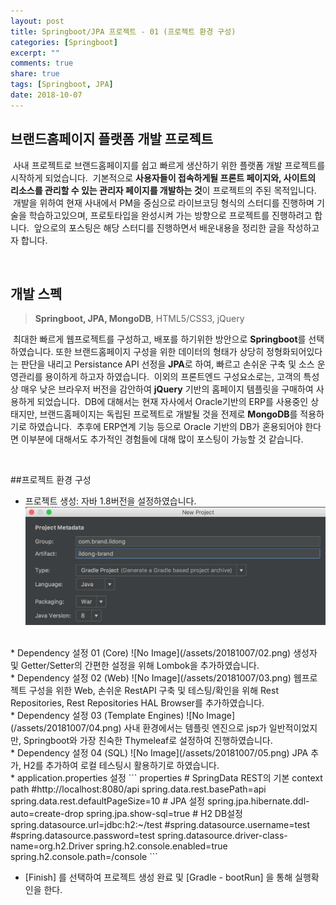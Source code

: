 ```yaml
---
layout: post
title: Springboot/JPA 프로젝트 - 01 (프로젝트 환경 구성)
categories: [Springboot]
excerpt: ""
comments: true
share: true
tags: [Springboot, JPA]
date: 2018-10-07
---
```


## 브랜드홈페이지 플랫폼 개발 프로젝트

&nbsp;사내 프로젝트로 브랜드홈페이지를 쉽고 빠르게 생산하기 위한 플랫폼 개발 프로젝트를 시작하게 되었습니다.
&nbsp;기본적으로 **사용자들이 접속하게될 프론트 페이지와, 사이트의 리소스를 관리할 수 있는 관리자 페이지를 개발하는 것**이 프로젝트의 주된 목적입니다.
&nbsp;개발을 위하여 현재 사내에서 PM을 중심으로 라이브코딩 형식의 스터디를 진행하며 기술을 학습하고있으며, 프로토타입을 완성시켜 가는 방향으로 프로젝트를 진행하려고 합니다.
&nbsp;앞으로의 포스팅은 해당 스터디를 진행하면서 배운내용을 정리한 글을 작성하고자 합니다.

<br>

## 개발 스펙

>**Springboot, JPA, MongoDB**, HTML5/CSS3, jQuery

&nbsp;최대한 빠르게 웹프로젝트를 구성하고, 배포를 하기위한 방안으로 **Springboot**를 선택하였습니다. 또한 브랜드홈페이지 구성을 위한 데이터의 형태가 상당히 정형화되어있다는 판단을 내리고 Persistance API 선정을 **JPA**로 하여, 빠르고 손쉬운 구축 및 소스 운영관리를 용이하게 하고자 하였습니다.
&nbsp;이외의 프론트엔드 구성요소로는, 고객의 특성상 매우 낮은 브라우저 버전을 감안하여 **jQuery** 기반의 홈페이지 템플릿을 구매하여 사용하게 되었습니다.
&nbsp;DB에 대해서는 현재 자사에서 Oracle기반의 ERP를 사용중인 상태지만, 브랜드홈페이지는 독립된 프로젝트로 개발될 것을 전제로 **MongoDB**를 적용하기로 하였습니다.
&nbsp;추후에 ERP연계 기능 등으로 Oracle 기반의 DB가 혼용되어야 한다면 이부분에 대해서도 추가적인 경험들에 대해 많이 포스팅이 가능할 것 같습니다.

<br>

##프로젝트 환경 구성

* 프로젝트 생성: 자바 1.8버전을 설정하였습니다.
![No Image](/assets/20181007/01.png)
<br>
* Dependency 설정 01 (Core)
![No Image](/assets/20181007/02.png)
생성자 및 Getter/Setter의 간편한 설정을 위해 Lombok을 추가하였습니다.
<br>
* Dependency 설정 02 (Web)
![No Image](/assets/20181007/03.png)
웹프로젝트 구성을 위한 Web, 손쉬운 RestAPI 구축 및 테스팅/확인을 위해 Rest Repositories, Rest Repositories HAL Browser를 추가하였습니다.
<br>
* Dependency 설정 03 (Template Engines)
![No Image](/assets/20181007/04.png)
사내 환경에서는 템플릿 엔진으로 jsp가 일반적이었지만, Springboot와 가장 친숙한 Thymeleaf로 설정하여 진행하였습니다.
<br>
* Dependency 설정 04 (SQL)
![No Image](/assets/20181007/05.png)
JPA 추가, H2를 추가하여 로컬 테스팅시 활용하기로 하였습니다.
<br>
* application.properties 설정
    ``` properties
    # SpringData REST의 기본 context path
    #http://localhost:8080/api
    spring.data.rest.basePath=api
    spring.data.rest.defaultPageSize=10
    # JPA 설정
    spring.jpa.hibernate.ddl-auto=create-drop
    spring.jpa.show-sql=true
    # H2 DB설정
    spring.datasource.url=jdbc:h2:~/test
    #spring.datasource.username=test
    #spring.datasource.password=test
    spring.datasource.driver-class-name=org.h2.Driver
    spring.h2.console.enabled=true
    spring.h2.console.path=/console
    ```
<br>

* [Finish] 를 선택하여 프로젝트 생성 완료 및 [Gradle - bootRun] 을 통해 실행확인을 한다.